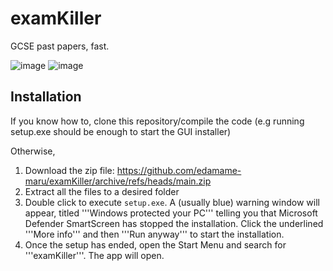 # examKiller
GCSE past papers, fast.

![image](https://github.com/edamame-maru/examKiller/assets/119129834/9269bc94-b176-48d5-8f23-94c49cabe4c7)
![image](https://github.com/edamame-maru/examKiller/assets/119129834/979cc489-94b7-4376-858a-b49dd0111dc1)


## Installation
If you know how to, clone this repository/compile the code (e.g running setup.exe should be enough to start the GUI installer)

Otherwise, 
1. Download the zip file: https://github.com/edamame-maru/examKiller/archive/refs/heads/main.zip
2. Extract all the files to a desired folder
3. Double click to execute ```setup.exe```. A (usually blue) warning window will appear, titled '''Windows protected your PC''' telling you that Microsoft Defender SmartScreen has stopped the installation. Click the underlined '''More info''' and then '''Run anyway''' to start the installation.
4. Once the setup has ended, open the Start Menu and search for '''examKiller'''. The app will open.
